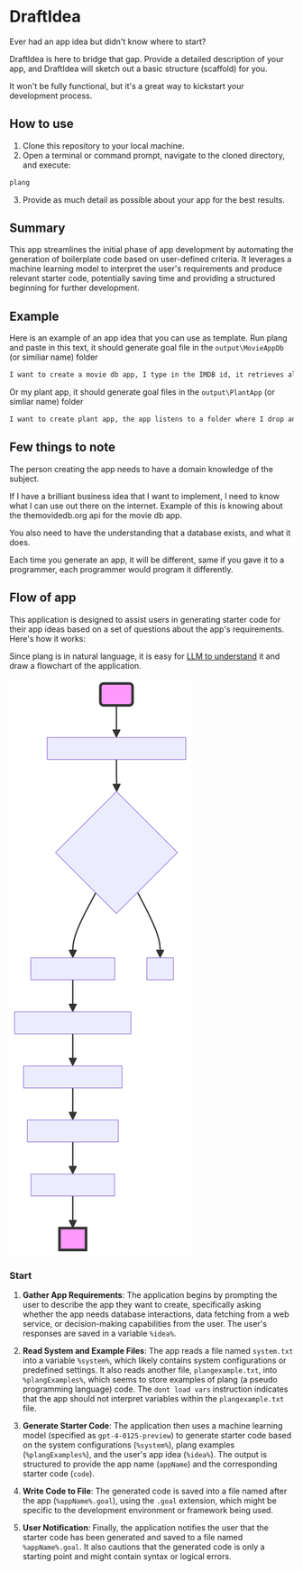 # DraftIdea
Ever had an app idea but didn't know where to start? 

DraftIdea is here to bridge that gap. Provide a detailed description of your app, and DraftIdea will sketch out a basic structure (scaffold) for you. 

It won't be fully functional, but it's a great way to kickstart your development process.

## How to use
1. Clone this repository to your local machine.
2. Open a terminal or command prompt, navigate to the cloned directory, and execute:
```bash
plang
```
3.  Provide as much detail as possible about your app for the best results.

## Summary
This app streamlines the initial phase of app development by automating the generation of boilerplate code based on user-defined criteria. It leverages a machine learning model to interpret the user's requirements and produce relevant starter code, potentially saving time and providing a structured beginning for further development.

## Example

Here is an example of an app idea that you can use as template. Run plang and paste in this text, it should generate goal file in the `output\MovieAppDb` (or similiar name) folder

```txt
I want to create a movie db app, I type in the IMDB id, it retrieves all the information using themovidedb.org api, it should save a poster image of the movie into a folder, it should save movie information into database. I should be able to search for a movie by name in my db and display the data about the movie, see list of all my movies, archive a movie. On start of the application, ask the user what he would like to do. After each goal that is called, ask the user again what he would like to do
```

Or my plant app, it should generate goal files in the `output\PlantApp` (or simliar name) folder

```txt
I want to create plant app, the app listens to a folder where I drop an image of a plant, it is then analyzed, the name and properties of it are retrieved using gpt, it should also contain helpfull information to make the plant grow at optimal pace, that is written to db, I can then list out all my plants and then go into details about it. I should also be able to archive a plant. On start of the application, ask the user what he would like to do. After each goal that is called, ask the user again what he would like to do
```

## Few things to note

The person creating the app needs to have a domain knowledge of the subject. 

If I have a brilliant business idea that I want to implement, I need to know what I can use out there on the internet. Example of this is knowing about the themovidedb.org api for the movie db app. 

You also need to have the understanding that a database exists, and what it does.

Each time you generate an app, it will be different, same if you gave it to a programmer, each programmer would program it differently.

## Flow of app

This application is designed to assist users in generating starter code for their app ideas based on a set of questions about the app's requirements. Here's how it works:

Since plang is in natural language, it is easy for [LLM to understand](https://chat.openai.com/share/7065371a-42eb-4041-87a2-3c911df3ffcf) it and draw a flowchart of the application.

![Flowchart](flowchart.svg)


### Start
1. **Gather App Requirements**: The application begins by prompting the user to describe the app they want to create, specifically asking whether the app needs database interactions, data fetching from a web service, or decision-making capabilities from the user. The user's responses are saved in a variable `%idea%`.

2. **Read System and Example Files**: The app reads a file named `system.txt` into a variable `%system%`, which likely contains system configurations or predefined settings. It also reads another file, `plangexample.txt`, into `%plangExamples%`, which seems to store examples of plang (a pseudo programming language) code. The `dont load vars` instruction indicates that the app should not interpret variables within the `plangexample.txt` file.

3. **Generate Starter Code**: The application then uses a machine learning model (specified as `gpt-4-0125-preview`) to generate starter code based on the system configurations (`%system%`), plang examples (`%plangExamples%`), and the user's app idea (`%idea%`). The output is structured to provide the app name (`appName`) and the corresponding starter code (`code`).

4. **Write Code to File**: The generated code is saved into a file named after the app (`%appName%.goal`), using the `.goal` extension, which might be specific to the development environment or framework being used.

5. **User Notification**: Finally, the application notifies the user that the starter code has been generated and saved to a file named `%appName%.goal`. It also cautions that the generated code is only a starting point and might contain syntax or logical errors.

